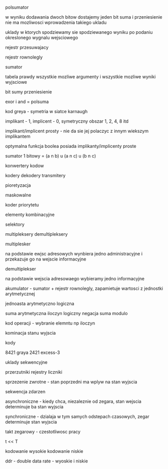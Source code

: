 polsumator

w wyniku dodawania dwoch bitow dostajemy jeden bit
suma i przeniesienie
nie ma mozliwosci wprowadzenia takiego ukladu

uklady w ktorych spodziewamy sie spodziewanego wyniku po podaniu okreslonego wygnalu wejsciowego

rejestr przesuwajacy

rejestr rownolegly

sumator

tabela prawdy wszystkie mozliwe argumenty i wszystkie mozliwe wyniki wyjsciowe

bit sumy
przeniesienie

exor i and = polsuma

kod greya - symetria w siatce karnaugh

implikant - 1, implicent - 0, symetryczny obszar 1, 2, 4, 8 itd

implikant/implicent prosty - nie da sie jej polaczyc z innym wiekszym implikantem

optymalna funkcja boolea posiada implikanty/implicenty proste

sumator 1 bitowy = (a n b) u (a n c) u (b n c)

konwertery kodow

kodery
dekodery
transmitery

pioretyzacja

maskowalne

koder priorytetu

elementy kombinacyjne

selektory

multipleksery
demultipleksery

multiplesker

na podstawie ewjsc adresowych wynbiera jedno administracyjne i przekazuje go na wejscie informacyjne

demultiplekser

na podstawie wejscia adresowaego wybieramy jedno informacyjne

akumulator - sumator + rejestr rownolegly, zapamietuje wartosci z jednostki arytmetycznej

jednoasta arytmetyczno logiczna

suma arytmetyczna
iloczyn logiczny
negacja
suma modulo

kod operacji - wybranie elemntu np iloczyn

kominacja stanu wyjscia

kody

8421
graya
2421
excess-3

uklady sekwencyjne

przerzutniki
rejestry
liczniki

sprzezenie zwrotne - stan poprzedni ma wplyw na stan wyjscia

sekwencja zdarzen

asynchroniczne - kiedy chca, niezaleznie od zegara, stan wejscia determinuje ba stan wyjscia

synchroniczne - dzialaja w tym samych odstepach czasowych, zegar determinuje stan wyjscia

takt zegarowy - czestotliwosc pracy

t << T

kodowanie wysokie
kodowanie niskie

ddr - double data rate - wyoskie i niskie